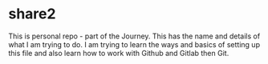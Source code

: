 # share2
This is personal repo - part of the Journey.
This has the name and details of what I am trying to do.
I am trying to learn the ways and basics of setting up this file and also learn how to work with Github and Gitlab then Git.
